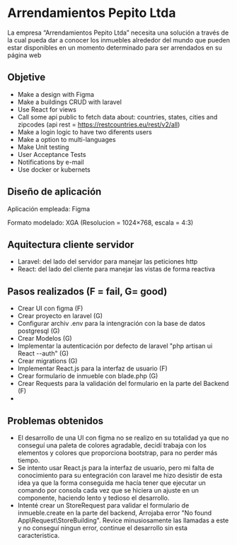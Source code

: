 # Arrendamientos Pepito Ltda

La empresa “Arrendamientos Pepito Ltda” necesita una solución a través de la cual pueda dar a
conocer los inmuebles alrededor del mundo que pueden estar disponibles en un momento
determinado para ser arrendados en su página web

## Objetive

* Make a design with Figma
* Make a buildings CRUD with laravel
* Use React for views
* Call some api public to fetch data about: countries, states, cities and zipcodes (api rest = https://restcountries.eu/rest/v2/all)
* Make a login logic to have two diferents users
* Make a option to multi-languages
* Make Unit testing
* User Acceptance Tests
* Notifications by e-mail
* Use docker or kubernets

## Diseño de aplicación

Aplicación empleada: Figma

Formato modelado: XGA (Resolucion = 1024×768, escala =	4:3)

## Aquitectura cliente servidor

* Laravel: del lado del servidor para manejar las peticiones http
* React: del lado del cliente para manejar las vistas de forma reactiva 

## Pasos realizados (F = fail, G= good)

* Crear UI con figma (F)
* Crear proyecto en laravel (G)
* Configurar archiv .env para la intengración con la base de datos postgresql (G)
* Crear Modelos (G)
* Implementar la autenticación por defecto de laravel "php artisan ui React --auth" (G)
* Crear migrations (G)
* Implementar React.js para la interfaz de usuario (F)
* Crear formulario de inmueble con blade.php (G)
* Crear Requests para la validación del formulario en la parte del Backend (F)
* 

## Problemas obtenidos

* El desarrollo de una UI con figma no se realizo en su totalidad ya que no conseguí una paleta de colores agradable, decidí trabaja con los elementos y colores que proporciona bootstrap, para no perder más tiempo.
* Se intento usar React.js para la interfaz de usuario, pero mi falta de conocimiento para su entegración con laravel me hizo desistir de esta idea ya que la forma conseguida me hacía tener que ejecutar un comando por consola cada vez que se hiciera un ajuste en un componente, haciendo lento y tedioso el desarrollo.
* Intenté crear un StoreRequest para validar el formulario de inmueble.create en la parte del backend, Arrojaba error "No found App\Request\StoreBuilding". Revice minusiosamente las llamadas a este y no conseguí ningun error, continue el desarrollo sin esta caracteristica.



